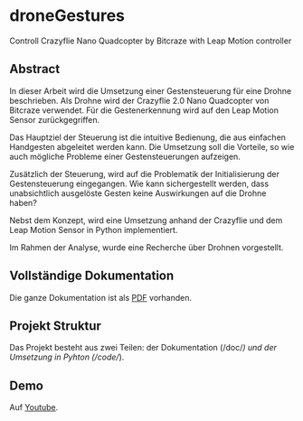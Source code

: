 # droneGestures

Controll Crazyflie Nano Quadcopter by Bitcraze with Leap Motion controller

## Abstract
In dieser Arbeit wird die Umsetzung einer Gestensteuerung für eine Drohne beschrieben. Als Drohne wird der Crazyflie 2.0 Nano Quadcopter von Bitcraze verwendet. Für die Gestenerkennung wird auf den Leap Motion Sensor zurückgegriffen.

Das Hauptziel der Steuerung ist die intuitive Bedienung, die aus einfachen Handgesten abgeleitet werden kann. Die Umsetzung soll die Vorteile, so wie auch mögliche Probleme einer Gestensteuerungen aufzeigen.

Zusätzlich der Steuerung, wird auf die Problematik der Initialisierung der Gestensteuerung eingegangen. Wie kann sichergestellt werden, dass unabsichtlich ausgelöste Gesten keine Auswirkungen auf die Drohne haben?

Nebst dem Konzept, wird eine Umsetzung anhand der Crazyflie und dem Leap Motion Sensor in Python implementiert.

Im Rahmen der Analyse, wurde eine Recherche über Drohnen vorgestellt.

## Vollständige Dokumentation
Die ganze Dokumentation ist als [PDF](https://github.com/MrJack91/droneGestures/raw/master/doc/drone.pdf) vorhanden.

## Projekt Struktur
Das Projekt besteht aus zwei Teilen: der Dokumentation (/doc/*) und der Umsetzung in Pyhton (/code/*).

## Demo
Auf [Youtube](https://youtu.be/dNCrFgdL1TM).
